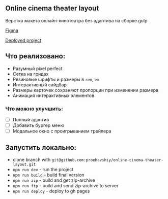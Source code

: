 ## Online cinema theater layout
Верстка макета онлайн-кинотеатра без адаптива на сборке gulp
<br/>

[Figma](https://www.figma.com/file/hK19KMrdenFftMq0ARtFpY/Movea-%7C-Online-Cinema-(Copy)-(Copy))

[Deployed project](https://proehavshiy.github.io/online-cinema-theater-layout/)


## Что реализовано:
* Разумный pixel perfect
* Сетка на гридах
* Резиновые шрифты и размеры в `rem`, `em`
* Интерактивный сайдбар
* Размеры карточек сохраняют пропорции при изменении размера
* Анимация интерактивных элементов

### Что можно улучшить:
- [ ] Полный адаптив
- [ ] Добавить бургер меню
- [ ] Модальное окно с проигрыванием трейлера

## Запустить локально:
* clone branch with `git@github.com:proehavshiy/online-cinema-theater-layout.git`
* `npm run dev` - run the project
* `npm run build` - build final version
* `npm run zip` - build and get zip-archive
* `npm run ftp` - build and send zip-archive to server
* `npm run deploy` - deploy to gh pages
